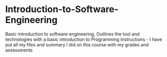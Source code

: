 # Introduction-to-Software-Engineering
Basic introduction to software engineering, Outlines the tool and technologies with a basic introduction to Programming 
Instructions - I have put all my files and summary I did on this course with my grades and assessments 
